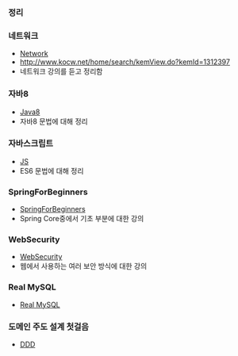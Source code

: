 ### 정리

### 네트워크
- [Network](./docs/Network/)
- http://www.kocw.net/home/search/kemView.do?kemId=1312397
- 네트워크 강의를 듣고 정리함

### 자바8
- [Java8](./docs/java(람다,스트림)/)
- 자바8 문법에 대해 정리

### 자바스크립트
- [JS](./docs/js/)
- ES6 문법에 대해 정리

### SpringForBeginners
- [SpringForBeginners](./docs/springforbeginners/)
- Spring Core중에서 기초 부분에 대한 강의

### WebSecurity
- [WebSecurity](./docs//WebSecurity/)
- 웹에서 사용하는 여러 보안 방식에 대한 강의

### Real MySQL
- [Real MySQL](./docs/MySQL)

### 도메인 주도 설계 첫걸음
- [DDD](./docs/DDD/)